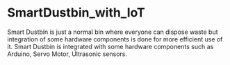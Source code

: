 # SmartDustbin_with_IoT
Smart Dustbin is just a normal bin where everyone can dispose waste but integration of some hardware components is done for more efficient use of it. Smart Dustbin is integrated with some hardware components such as Arduino, Servo Motor, Ultrasonic sensors.
